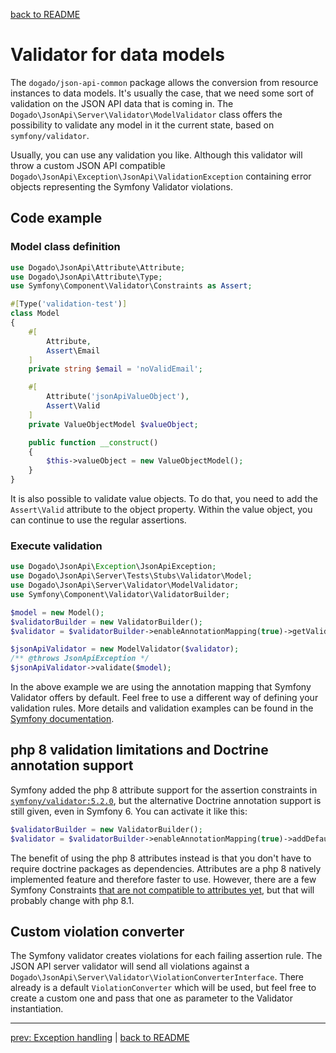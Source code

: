 [back to README](../README.md)

# Validator for data models

The `dogado/json-api-common` package allows the conversion from resource instances to data models. It's usually the case, that we need some sort of validation on the JSON API data that is coming in.
The `Dogado\JsonApi\Server\Validator\ModelValidator` class offers the possibility to validate any model in it the current state, based on `symfony/validator`.

Usually, you can use any validation you like. Although this validator will throw a custom JSON API compatible `Dogado\JsonApi\Exception\JsonApi\ValidationException` containing error objects representing the Symfony Validator violations.

## Code example

### Model class definition
```php
use Dogado\JsonApi\Attribute\Attribute;
use Dogado\JsonApi\Attribute\Type;
use Symfony\Component\Validator\Constraints as Assert;

#[Type('validation-test')]
class Model
{
    #[
        Attribute,
        Assert\Email
    ]
    private string $email = 'noValidEmail';

    #[
        Attribute('jsonApiValueObject'),
        Assert\Valid
    ]
    private ValueObjectModel $valueObject;

    public function __construct()
    {
        $this->valueObject = new ValueObjectModel();
    }
}
```

It is also possible to validate value objects. To do that, you need to add the `Assert\Valid` attribute to the object property. Within the value object, you can continue to use the regular assertions.

### Execute validation

```php
use Dogado\JsonApi\Exception\JsonApiException;
use Dogado\JsonApi\Server\Tests\Stubs\Validator\Model;
use Dogado\JsonApi\Server\Validator\ModelValidator;
use Symfony\Component\Validator\ValidatorBuilder;

$model = new Model();
$validatorBuilder = new ValidatorBuilder();
$validator = $validatorBuilder->enableAnnotationMapping(true)->getValidator();

$jsonApiValidator = new ModelValidator($validator);
/** @throws JsonApiException */
$jsonApiValidator->validate($model);
```

In the above example we are using the annotation mapping that Symfony Validator offers by default. Feel free to use a different way of defining your validation rules. More details and validation examples can be found in the [Symfony documentation](https://symfony.com/doc/current/validation.html).

## php 8 validation limitations and Doctrine annotation support

Symfony added the php 8 attribute support for the assertion constraints in
[`symfony/validator:5.2.0`](https://symfony.com/blog/new-in-symfony-5-2-constraints-as-php-attributes), but the
alternative Doctrine annotation support is still given, even in Symfony 6. You can activate it like this:

```php
$validatorBuilder = new ValidatorBuilder();
$validator = $validatorBuilder->enableAnnotationMapping(true)->addDefaultDoctrineAnnotationReader()->getValidator();
```

The benefit of using the php 8 attributes instead is that you don't have to require doctrine packages as dependencies.
Attributes are a php 8 natively implemented feature and therefore faster to use. However, there
are a few Symfony Constraints
[that are not compatible to attributes yet](https://github.com/symfony/symfony/issues/38503), but that will probably
change with php 8.1.

## Custom violation converter

The Symfony validator creates violations for each failing assertion rule. The JSON API server validator will send all violations against a `Dogado\JsonApi\Server\Validator\ViolationConverterInterface`. There already is a default `ViolationConverter` which will be used, but feel free to create a custom one and pass that one as parameter to the Validator instantiation.

*****

[prev: Exception handling](04-exception-handling.md) | [back to README](../README.md)
